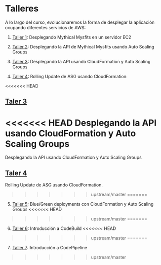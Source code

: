 # Talleres

A lo largo del curso, evolucionaremos la forma de desplegar la aplicación ocupando diferentes servicios de AWS:

1. [Taller 1](./01/README.md): Desplegando Mythical Mysfits en un servidor EC2

2. [Taller 2](./02/README.md): Desplegando la API de Mythical Mysfits usando Auto Scaling Groups

3. [Taller 3](./03/README.md): Desplegando la API usando CloudFormation y Auto Scaling Groups

4. [Taller 4](./04/README.md): Rolling Update de ASG usando CloudFormation

<<<<<<< HEAD
## [Taler 3](./03/README.md)

<<<<<<< HEAD
Desplegando la API usando CloudFormation y Auto Scaling Groups
=======
Desplegando la API usando CloudFormation y Auto Scaling Groups

## [Taler 4](./04/README.md)

Rolling Update de ASG usando CloudFormation.
>>>>>>> upstream/master
=======
5. [Taller 5](./05/README.md): Blue/Green deployments con CloudFormation y Auto Scaling Groups
<<<<<<< HEAD
>>>>>>> upstream/master
=======

6. [Taller 6](./06/README.md): Introducción a CodeBuild
<<<<<<< HEAD
>>>>>>> upstream/master
=======

7. [Taller 7](./07/README.md): Introducción a CodePipeline
>>>>>>> upstream/master
